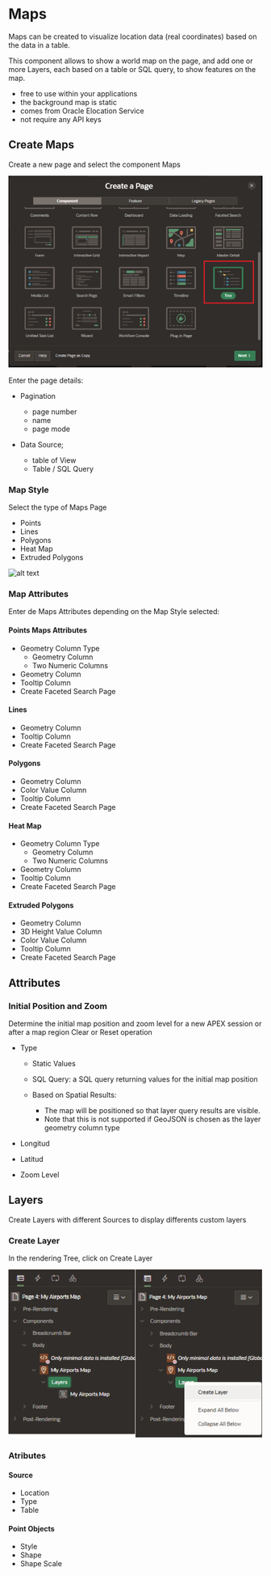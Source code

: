 # Maps

Maps can be created to visualize location data (real coordinates) based on the data in a table.

This component allows to show a world map on the page, and add one or more Layers, each based on a table or SQL query, to show features on the map.

- free to use within your applications
- the background map is static
- comes from Oracle Elocation Service
- not require any API keys

## Create Maps

Create a new page and select the component Maps

![Maps Create](images/maps_create.png)

Enter the page details:

- Pagination

  - page number
  - name
  - page mode

- Data Source;
  - table of View
  - Table / SQL Query

### Map Style

Select the type of Maps Page

- Points
- Lines
- Polygons
- Heat Map
- Extruded Polygons

![alt text](image.png)

### Map Attributes

Enter de Maps Attributes depending on the Map Style selected:

#### Points Maps Attributes

- Geometry Column Type
  - Geometry Column
  - Two Numeric Columns
- Geometry Column
- Tooltip Column
- Create Faceted Search Page

#### Lines

- Geometry Column
- Tooltip Column
- Create Faceted Search Page

#### Polygons

- Geometry Column
- Color Value Column
- Tooltip Column
- Create Faceted Search Page

#### Heat Map

- Geometry Column Type
  - Geometry Column
  - Two Numeric Columns
- Geometry Column
- Tooltip Column
- Create Faceted Search Page

#### Extruded Polygons

- Geometry Column
- 3D Height Value Column
- Color Value Column
- Tooltip Column
- Create Faceted Search Page

## Attributes

### Initial Position and Zoom

Determine the initial map position and zoom level for a new APEX session or after a map region Clear or Reset operation

- Type

  - Static Values
  - SQL Query: a SQL query returning values for the initial map position

  - Based on Spatial Results:
    - The map will be positioned so that layer query results are visible.
    - Note that this is not supported if GeoJSON is chosen as the layer geometry column type

- Longitud
- Latitud
- Zoom Level

## Layers

Create Layers with different Sources to display differents custom layers

### Create Layer

In the rendering Tree, click on Create Layer

![Maps Layer Create](images/maps_layers_create.png)

### Atributes

#### Source

- Location
- Type
- Table

#### Point Objects

- Style
- Shape
- Shape Scale
